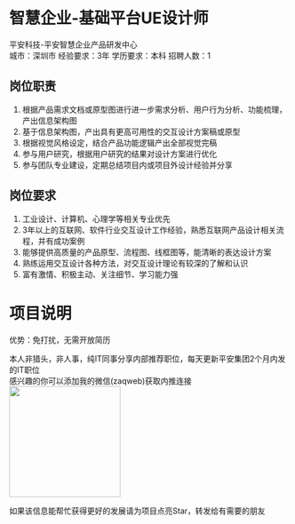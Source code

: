 # 智慧企业-基础平台UE设计师
平安科技-平安智慧企业产品研发中心  
城市：深圳市 经验要求：3年 学历要求：本科  招聘人数：1

## 岗位职责
1. 根据产品需求文档或原型图进行进一步需求分析、用户行为分析、功能梳理，产出信息架构图   
2. 基于信息架构图，产出具有更高可用性的交互设计方案稿或原型   
3. 根据视觉风格设定，结合产品功能逻辑产出全部视觉完稿   
4. 参与用户研究，根据用户研究的结果对设计方案进行优化   
5. 参与团队专业建设，定期总结项目内或项目外设计经验并分享

## 岗位要求
1. 工业设计、计算机、心理学等相关专业优先   
2. 3年以上的互联网、软件行业交互设计工作经验，熟悉互联网产品设计相关流程，并有成功案例   
3. 能够提供高质量的产品原型、流程图、线框图等，能清晰的表达设计方案   
4. 熟练运用交互设计各种方法，对交互设计理论有较深的了解和认识   
5. 富有激情、积极主动、关注细节、学习能力强

# 项目说明

优势：免打扰，无需开放简历

本人非猎头，非人事，纯IT同事分享内部推荐职位，每天更新平安集团2个月内发的IT职位  
感兴趣的你可以添加我的微信(zaqweb)获取内推连接  
<img src="https://github.com/zaqweb/PA-IT-JOBS/blob/master/WechatICode.jpeg"  height="200" width="200">

如果该信息能帮忙获得更好的发展请为项目点亮Star，转发给有需要的朋友




